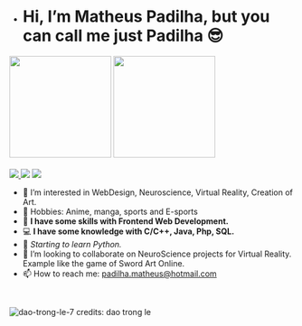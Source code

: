 - <h1> Hi, I’m Matheus Padilha, but you can call me just Padilha 😎 </h1>

<div>
  <img height ="180em" src="https://github-readme-stats.vercel.app/api?username=padilha1&show_icons=true&theme=radical"/>
  <img height="180em" margin-right="5em" src="https://github-readme-stats.vercel.app/api/top-langs/?username=padilha1&layout=compact&langs_count16&theme=radical"/>
</div><br>

<div>
  <a href="https://www.instagram.com/matheus.padilha/" target="_blank"><img src="https://img.shields.io/badge/Instagram-E4405F?style=for-the-badge&logo=instagram&logoColor=white">   </a>
  <a href="https://www.linkedin.com/in/matheus-padilha-rodrigues-27bb181b6/" target="_blank"><img src="https://img.shields.io/badge/LinkedIn-0077B5?style=for-the-badge&logo=linkedin&logoColor=white"></a>
  <a href="https://www.youtube.com/channel/UCqqk4rwWBG9_nE7PHgDaoFQ" target="_blank"><img src="https://img.shields.io/badge/YouTube-FF0000?style=for-the-badge&logo=youtube&logoColor=white"></a>
</div>



- 👀 I’m interested in WebDesign, Neuroscience, Virtual Reality, Creation of Art.
- 🎨 Hobbies: Anime, manga, sports and E-sports 
- 🌱 **I have some skills with Frontend Web Development.**
- 💻 **I have some knowledge with C/C++, Java, Php, SQL.**
- 🐍 *Starting to learn Python.*
- 💞️ I’m looking to collaborate on NeuroScience projects for Virtual Reality. Example like the game of Sword Art Online.
- 📫 How to reach me: padilha.matheus@hotmail.com 
<br>



![dao-trong-le-7](https://user-images.githubusercontent.com/82119551/150678716-ca994980-3ab9-4995-b5cf-2372dc345bbe.jpg)
credits: dao trong le
